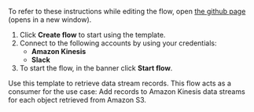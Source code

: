 To refer to these instructions while editing the flow, open [the github page](https://github.com/ot4i/app-connect-templates/blob/master/resources/markdown/Get%20Amazon%20Kinesis%20data%20stream%20records_instructions.md) (opens in a new window).

1. Click **Create flow** to start using the template.
2. Connect to the following accounts by using your credentials:
   - **Amazon Kinesis**
   - **Slack**
3. To start the flow, in the banner click **Start flow**.

Use this template to retrieve data stream records. This flow acts as a consumer for the use case: Add records to Amazon Kinesis data streams for each object retrieved from Amazon S3.
